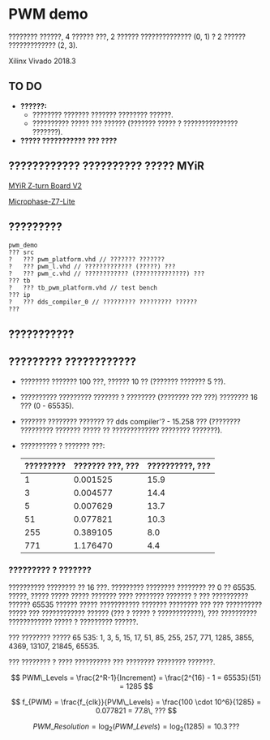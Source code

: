 # PWM demo

???????? ??????, 4 ?????? ???, 2 ?????? ?????????????? (0, 1) ? 2 ?????? ????????????? (2, 3). 

Xilinx Vivado 2018.3

## TO DO

* **??????:**
    * ???????? ??????? ??????? ???????? ??????. 
    * ?????????? ????? ??? ?????? (??????? ????? ? ??????????????? ???????).
* **????? ??????????? ??? ????**

## ???????????? ?????????? ????? MYiR

[MYiR Z-turn Board V2](https://www.myirtech.com/list.asp?id=708)

[Microphase-Z7-Lite
](https://github.com/hw/Microphase-Z7-Lite)

## ?????????

```
pwm_demo
??? src
?   ??? pwm_platform.vhd // ??????? ???????
?   ??? pwm_l.vhd // ????????????? (?????) ???
?   ??? pwm_c.vhd // ???????????? (??????????????) ???
??? tb
?   ??? tb_pwm_platform.vhd // test bench
??? ip
?   ??? dds_compiler_0 // ????????? ????????? ??????
???
```

## ???????????



## ????????? ????????????

* ???????? ??????? 100 ???, ?????? 10 ?? (??????? ??????? 5 ??).
* ?????????? ????????? ??????? ? ???????? (???????? ??? ???) ???????? 16 ??? (0 - 65535).
* ??????? ???????? ??????? ?? dds compiler'? - 15.258 ??? (???????? ????????? ??????? ????? ?? ????????????? ???????? ???????).
* ?????????? ? ??????? ???:

    | ????????? | ??????? ???, ??? | ??????????, ??? | 
    |---|---|---|
    | 1 | 0.001525 | 15.9 |
    | 3 | 0.004577 | 14.4 |
    | 5 | 0.007629 | 13.7 |
    | 51 | 0.077821 | 10.3 |
    | 255 | 0.389105 | 8.0 |
    | 771 | 1.176470 | 4.4 |

### ????????? ? ???????

?????????? ???????? ?? 16 ???. ????????? ???????? ???????? ?? 0 ?? 65535. ?????, ????? ????? ????? ??????? ???? ???????? ??????? ? ??? ?????????? ?????? 65535 ?????? ????? ??????????? ??????? ???????? ??? ??? ?????????? ????? ??? ???????????? ?????? (??? ? ????? ? ????????????), ??? ?????????? ???????????? ????? ? ????????? ??????.

??? ???????? ????? 65 535: 
1, 3, 5, 15, 17, 51, 85, 255, 257, 771, 1285, 3855, 4369, 13107, 21845, 65535. 

??? ???????? ? ???? ?????????? ??? ???????? ???????? ???????. 

$$ PWM\_Levels = \frac{2^R-1}{Increment} = \frac{2^{16} - 1 = 65535}{51} = 1285 $$

$$ f_{PWM} = \frac{f_{clk}}{PVM\_Levels} = \frac{100 \cdot 10^6}{1285} = 0.077821 = 77.8\, ??? $$

$$ PWM\_Resolution = \log_2(PWM\_Levels) = \log_2(1285) = 10.3\, ??? $$






